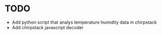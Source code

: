 # TODO
* Add python script that analys temperature humidity data in chirpstack
* Add chirpstack javascript decoder
